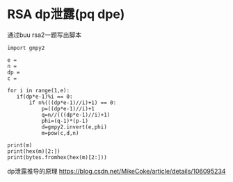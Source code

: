 # RSA dp泄露(pq dpe)
 通过buu rsa2一题写出脚本

 ```
import gmpy2

e = 
n = 
dp = 
c = 

for i in range(1,e):                   
    if(dp*e-1)%i == 0:
        if n%(((dp*e-1)//i)+1) == 0:   
            p=((dp*e-1)//i)+1
            q=n//(((dp*e-1)//i)+1)
            phi=(q-1)*(p-1)            
            d=gmpy2.invert(e,phi)         
            m=pow(c,d,n)               
           
print(m)                               
print(hex(m)[2:])                      
print(bytes.fromhex(hex(m)[2:])) 
 ```
dp泄露推导的原理 https://blog.csdn.net/MikeCoke/article/details/106095234

